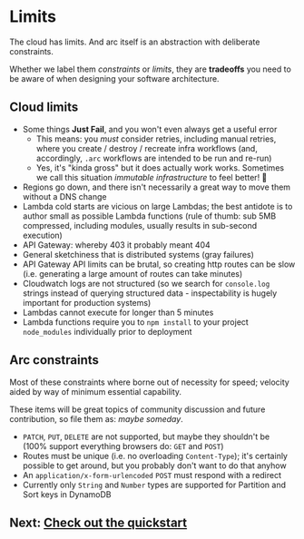 # Limits

The cloud has limits. And arc itself is an abstraction with deliberate constraints.

Whether we label them *constraints* or *limits*, they are **tradeoffs** you need to be aware of when designing your software architecture.

## Cloud limits

- Some things **Just Fail**, and you won't even always get a useful error
  - This means: you _must_ consider retries, including manual retries, where you create / destroy / recreate infra workflows (and, accordingly, `.arc` workflows are intended to be run and re-run)
  - Yes, it's "kinda gross" but it does actually work works. Sometimes we call this situation *immutable infrastructure* to feel better! &#128150;
- Regions go down, and there isn't necessarily a great way to move them without a DNS change
- Lambda cold starts are vicious on large Lambdas; the best antidote is to author small as possible Lambda functions (rule of thumb: sub 5MB compressed, including modules, usually results in sub-second execution)
- API Gateway: whereby 403 it probably meant 404
- General sketchiness that is distributed systems (gray failures)
- API Gateway API limits can be brutal, so creating http routes can be slow (i.e. generating a large amount of routes can take minutes)
- Cloudwatch logs are not structured (so we search for `console.log` strings instead of querying structured data - inspectability is hugely important for production systems)
- Lambdas cannot execute for longer than 5 minutes
- Lambda functions require you to `npm install` to your project `node_modules` individually prior to deployment

## Arc constraints

Most of these constraints where borne out of necessity for speed; velocity aided by way of minimum essential capability.

These items will be great topics of community discussion and future contribution, so file them as: _maybe someday_.

- `PATCH`, `PUT`, `DELETE` are not supported, but maybe they shouldn't be (100% support everything browsers do: `GET` and `POST`)
- Routes must be unique (i.e. no overloading `Content-Type`); it's certainly possible to get around, but you probably don't want to do that anyhow
- An `application/x-form-urlencoded` `POST` must respond with a redirect
- Currently only `String` and `Number` types are supported for Partition and Sort keys in DynamoDB

## Next: [Check out the quickstart](/quickstart)
